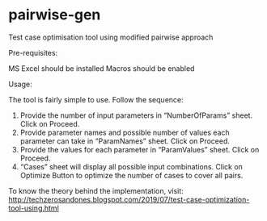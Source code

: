# pairwise-gen
Test case optimisation tool using modified pairwise approach

Pre-requisites:

MS Excel should be installed
Macros should be enabled


Usage:

The tool is fairly simple to use. Follow the sequence:

1. Provide the number of input parameters in “NumberOfParams” sheet. Click on Proceed.
2. Provide parameter names and possible number of values each parameter can take in “ParamNames” sheet. Click on Proceed.
3. Provide the values for each parameter in “ParamValues” sheet. Click on Proceed.
4. “Cases” sheet will display all possible input combinations. Click on Optimize Button to optimize the number of cases to cover all pairs.

To know the theory behind the implementation, visit: http://techzerosandones.blogspot.com/2019/07/test-case-optimization-tool-using.html
